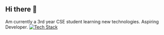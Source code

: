 ## Hi there 👋
Am currently a 3rd year CSE student learning new technologies. Aspiring Developer.
[![Tech Stack](https://skillicons.dev/icons?i=aws,gcp,azure,react,vue,flutter,androidstudio,blender,bootstrap,cloudflare,css,discord,docker,express,figma,firebase,git,github,html,java,js,jquery,jenkins,kubernetes,linkedin,mongodb,nextjs,nodejs,postman,react,supabase,tailwind,threejs,unity,vercel,vscode,workers&perline=6)](https://skillicons.dev)

